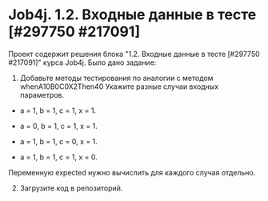 # Job4j. 1.2. Входные данные в тесте [#297750 #217091]
Проект содержит решения блока "1.2. Входные данные в тесте [#297750 #217091]" курса Job4j.
Было дано задание:
1. Добавьте методы тестирования по аналогии с методом
whenA10B0C0X2Then40
Укажите разные случаи входных параметров.

- a = 1, b = 1, c = 1, x = 1.

- a = 0, b = 1, c = 1, x = 1.

- a = 1, b = 1, c = 0, x = 1.

- a = 1, b = 1, c = 1, x = 0.

Переменную expected нужно вычислить для каждого случая отдельно.

2. Загрузите код в репозиторий.